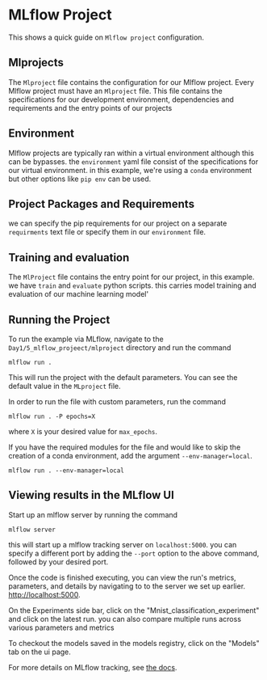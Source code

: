 # MLflow Project

This shows a quick guide on `Mlflow project` configuration. 

## Mlprojects

The `Mlproject` file contains the configuration for our Mlflow project. Every Mlflow project must have an `Mlproject` file. This file contains the specifications for our development environment, dependencies and requirements and the entry points of our projects

## Environment

Mlflow projects are typically ran within a virtual environment although this can be bypasses. the `environment` yaml file consist of the specifications for our virtual environment. in this example, we're using a `conda` environment but other options like `pip env` can be used.

## Project Packages and Requirements

we can specify the pip requirements for our project on a separate `requirments` text file or specify them in our `environment` file. 

## Training and evaluation 

The `MlProject` file contains the entry point for our project, in this example. we have `train` and `evaluate` python scripts. this carries model training and evaluation of our machine learning model'

## Running the Project

To run the example via MLflow, navigate to the `Day1/5_mlflow_projeect/mlproject` directory and run the command

```
mlflow run .
```

This will run the project with the default parameters. You can see the default value in the `MLproject` file.

In order to run the file with custom parameters, run the command

```
mlflow run . -P epochs=X
```

where `X` is your desired value for `max_epochs`.

If you have the required modules for the file and would like to skip the creation of a conda environment, add the argument `--env-manager=local`.

```
mlflow run . --env-manager=local
```
## Viewing results in the MLflow UI

Start up an mlflow server by running the command
```
mlflow server
```
this will start up a mlflow tracking server on `localhost:5000`. you can specify a different port by adding the `--port` option to the above command, followed by your desired port.

Once the code is finished executing, you can view the run's metrics, parameters, and details by navigating to to the server we set up earlier.
[http://localhost:5000](http://localhost:5000).


On the Experiments side bar, click on the "Mnist_classification_experiment" and click on the latest run. you can also compare multiple runs across various parameters and metrics

To checkout the models saved in the models registry, click on the "Models" tab on the ui page.  

For more details on MLflow tracking, see [the docs](https://www.mlflow.org/docs/latest/tracking.html#mlflow-tracking).


